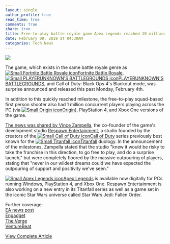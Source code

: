 ```yaml
---
layout: single
author_profile: true
read_time: true
comments: true
share: true
title: Free-to-play battle royale game Apex Legends reached 10 million players in 3 days
date: February 09, 2019 at 04:30AM
categories: Tech News
---
```

<img class="align-center" src="%20http://d2.alternativeto.net/dist/icons/fortnite-battle-royale_131552.jpg?width=36&amp;height=36&amp;mode=crop&amp;upscale=false">
<p><p>The game, which exists in the same battle royale genre as <a href='//alternativeto.net/software/fortnite-battle-royale/'><img alt='Small Fortnite Battle Royale icon' class='mini-app-icon' src='//d2.alternativeto.net/dist/icons/fortnite-battle-royale_131552.jpg?width=36&height=36&mode=crop&upscale=false' />Fortnite Battle Royale</a>, <a href='//alternativeto.net/software/playerunknowns-battlegrounds/'><img alt='Small PLAYERUNKNOWN&#39;S BATTLEGROUNDS icon' class='mini-app-icon' src='//d2.alternativeto.net/dist/icons/playerunknowns-battlegrounds_109659.jpg?width=36&height=36&mode=crop&upscale=false' />PLAYERUNKNOWN&#39;S BATTLEGROUNDS</a>, and Call of Duty: Black Ops 4's Blackout mode, was surprise announced and released this past Monday, February 4th.</p>
<p>In addition to this quickly reached milestone, the free-to-play squad-based first person shooter also had 1 million concurrent players playing across the PC (via <a href='//alternativeto.net/software/ea-origin/'><img alt='Small Origin icon' class='mini-app-icon' src='//d2.alternativeto.net/dist/icons/ea-origin_94988.png?width=36&height=36&mode=crop&upscale=false' />Origin</a>), PlayStation 4, and Xbox One versions of the game.</p>
<p><a href="https://www.ea.com/games/apex-legends/news/apex-legends-10-million-players" rel="nofollow">The news was shared by Vince Zampella</a>, the co-founder of the game's development studio <a href="http://respawn.com/" rel="nofollow">Respawn Entertainment</a>, a studio founded by the creators of the <a href='//alternativeto.net/software/call-of-duty/'><img alt='Small Call of Duty icon' class='mini-app-icon' src='//d2.alternativeto.net/dist/icons/call-of-duty_123307.png?width=36&height=36&mode=crop&upscale=false' />Call of Duty</a> series previously best known for the <a href='//alternativeto.net/software/titanfall/'><img alt='Small Titanfall icon' class='mini-app-icon' src='//d2.alternativeto.net/dist/icons/titanfall_79840.png?width=36&height=36&mode=crop&upscale=false' />Titanfall</a> duology. In the announcement of the milestones, Zampella stated that the studio &quot;knew it would be risky to take the franchise in this direction, to go free to play, and do a surprise launch,&quot; but were completely floored by the massive outpouring of players, stating that &quot;never in our wildest dreams could we have expected the outpouring of support and positivity we’ve seen.&quot;</p>
<p><a href='//alternativeto.net/software/apex-legends/'><img alt='Small Apex Legends icon' class='mini-app-icon' src='//d2.alternativeto.net/dist/icons/apex-legends_139297.png?width=36&height=36&mode=crop&upscale=false' />Apex Legends</a> is available now digitally for PCs running Windows, PlayStation 4, and Xbox One. Respawn Entertainment is also working on a new entry in its Titanfall series as well as a game set in the iconic Star Wars universe called Star Wars Jedi: Fallen Order.</p>
<p>Further coverage:<br />
<a href="https://www.ea.com/games/apex-legends/news/apex-legends-10-million-players" rel="nofollow">EA news post</a><br />
<a href="https://www.engadget.com/2019/02/07/apex-legends-10-million/" rel="nofollow">Engadget</a><br />
<a href="https://www.theverge.com/2019/2/7/18216061/apex-legends-10-million-players" rel="nofollow">The Verge</a><br />
<a href="https://venturebeat.com/2019/02/07/apex-legends-earns-10-million-players-in-three-days/" rel="nofollow">VentureBeat</a></p>
</p>
<a class="btn btn--info" href="https://alternativeto.net/news/2019/2/free-to-play-battle-royale-game-apex-legends-reached-10-million-players-in-3-days">View Complete Article</a>
